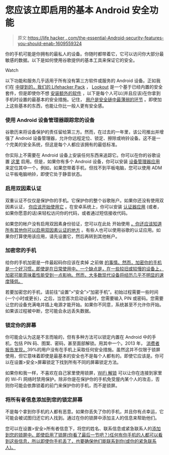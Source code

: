 # 您应该立即启用的基本 Android 安全功能

> 原文:[https://life hacker . com/the-essential-Android-security-features-you-should-enab-1609559324](https://lifehacker.com/the-essential-android-security-features-you-should-enab-1609559324)

你的手机可能是你拥有的最私人的设备。你随时都带着它，它可以访问你大部分最敏感的数据。以下是如何使用谷歌提供的基本工具来保证它的安全。

Watch

以下功能和服务几乎适用于所有没有第三方软件或服务的 Android 设备。正如我们在 [中提到的，我们的 Lifehacker Pack](https://lifehacker.com/lifehacker-pack-for-android-our-list-of-the-essential-819094535) ， [Lookout](https://play.google.com/store/apps/details?id=com.lookout&hl=en) 是一个基于已经内置的安全套件，但是即使你不想 [安装额外的软件](http://lifehacker.com/android-security-apps-that-keep-you-safe-without-killin-1203972514) ，以下是每个人可以(并且应该)在你拿到手机时设置的最基本的安全措施。记住， [用户是安全链中最薄弱的环节](http://lifehacker.com/how-secure-is-android-really-1446328680) 。即使加上这些基本的东西，也能让你比一般人更有安全感。

### **使用 Android 设备管理器跟踪您的设备**

谷歌历来将设备保护的责任留给第三方。然而，在过去的一年里，该公司推出并增强了 Android 设备管理器，允许你远程定位、锁定、擦除或响铃设备。这不是一个完美的安全系统，但这是每个人都应该拥有的最低标准。

你实际上不需要在 Android 设备上安装任何东西来追踪它。你可以在你的谷歌设置 [这里](https://support.google.com/accounts/answer/3265955?hl=en) 启用。但是，如果你有多个 Android 设备，你可以安装 [设备管理器应用](https://play.google.com/store/apps/details?id=com.google.android.apps.adm) 来定位其中一个。例如，如果您带着手机，但找不到平板电脑，您可以使用 ADM 让平板电脑响铃，即使它处于静音状态。

### **启用双因素认证**

双重认证不仅仅是保护你的手机。它保护你的整个谷歌账户。如果你还没有使用双因素认证， [你应该开始使用它](https://lifehacker.com/please-turn-on-two-factor-authentication-5932700) 。在安卓系统上，你可以安装 [认证器应用](https://play.google.com/store/apps/details?id=com.google.android.apps.authenticator2) (或者，如果你愿意的话)来轻松访问你的代码，或者通过短信接收代码。

如果您的帐户没有启用双因素身份验证，您可以在此处 开始使用 [。你还应该知道](http://www.google.com/landing/2step/) [所有其他你可以启用双因素认证的地方](https://lifehacker.com/heres-everywhere-you-should-enable-two-factor-authentic-5938565) 。有些人也可以使用谷歌的认证应用。如果你打算使用该应用，请先设置它，然后再转到其他帐户。

### **加密您的手机**

给你的手机加密是一件最起码你应该在卖掉 之前做 [的事情。然而，加密你的手机是一个好习惯，即使是在日常使用中。一个缺点是，在一些较旧或较慢的设备上，加密可能意味着性能受到一点影响。然而，大多数现代设备将经历几乎不明显的速度降低。](https://lifehacker.com/how-do-i-securely-erase-my-phone-before-i-sell-it-5808280)

若要加密您的手机，请前往“设置”>“安全”>“加密手机”。初始过程需要一些时间(一个小时或更长)，之后，当您首次启动设备时，您需要输入 PIN 或密码。您需要让您的设备充满电并插上电源才能开始。如果你不同意，系统甚至不允许你开始。如果该过程被中断，您可能会永远丢失数据。

### **锁定你的屏幕**

你可能会认为这是不言而喻的，但有多种方法可以锁定内置在 Android 中的手机，包括 PIN 码、图案、密码，甚至面部解锁。用其中一个。2013 年， [消费者报告发现，](http://www.consumerreports.org/cro/news/2013/05/consumer-reports-39-percent-of-smart-phone-users-don-t-secure-their-phones/index.htm)39%的用户没有在手机上采取任何安全措施。虽然这并不仅限于锁屏使用，但它意味着即使是最基本的安全也不是每个人都有的。即使它应该是。你可以在设置>安全>屏幕锁定下找到所有不同的屏幕锁定方法。

如果你和我一样，不喜欢在自己家里使用锁屏，[WiFi 解锁](https://lifehacker.com/unlock-with-wifi-disables-your-password-protected-locks-5788727) 可以让你在连接到家里的 Wi-Fi 网络时禁用保护。除非你是在保护你的手机免受屋内某个人的攻击，否则你可能会依靠锁着的前门来保护你的手机，而不是锁屏。

### **将所有者信息添加到您的锁定屏幕**

不是每个拿到你手机的人都有恶意。如果你丢失了你的手机，并且你有点幸运，它可能会被试图归还它的人找到。通过在你的锁屏中添加主人的信息来帮助他们。

您可以在设置>安全>所有者信息下，将您的姓名、联系信息或紧急联系人的[添加到您的锁屏中。即使启用了锁屏(你看了最后一节吧？)任何有你手机的人都可以看到这些信息，所以即使你手机丢了，也要确保他们能联系到你(或你的紧急联系人)。](https://lifehacker.com/add-emergency-contact-information-to-your-phones-lock-909275428)